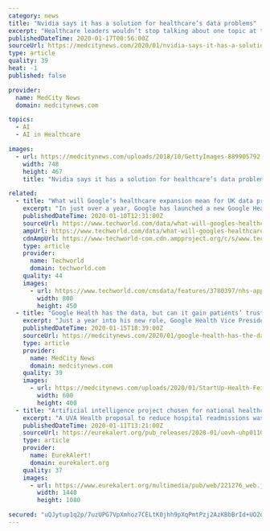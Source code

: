 ```yaml
---
category: news
title: "Nvidia says it has a solution for healthcare’s data problems"
excerpt: "Healthcare leaders wouldn’t stop talking about one topic at the JP Morgan Healthcare Conference: artificial intelligence. At Boston Consulting Group’s annual look-ahead for 2020, audience members rated digital, analytics and innovation as the top strategic priority for healthcare companies, even above pricing, access and M&A. But ..."
publishedDateTime: 2020-01-17T00:56:00Z
sourceUrl: https://medcitynews.com/2020/01/nvidia-says-it-has-a-solution-for-healthcares-data-problems/
type: article
quality: 39
heat: -1
published: false

provider:
  name: MedCity News
  domain: medcitynews.com

topics:
  - AI
  - AI in Healthcare

images:
  - url: https://medcitynews.com/uploads/2018/10/GettyImages-889905792.jpg
    width: 748
    height: 467
    title: "Nvidia says it has a solution for healthcare’s data problems"

related:
  - title: "What will Google’s healthcare expansion mean for UK data protection?"
    excerpt: "In just over a year, Google has launched a new Google Health subsidiary, which also absorbed the health unit of DeepMind – the UK-based artificial intelligence lab it acquired in 2014 – and splashed out £1.6 billion on wearable firm Fitbit, giving the search giant access to its trove of data collected from 28 million active users."
    publishedDateTime: 2020-01-10T12:31:00Z
    sourceUrl: https://www.techworld.com/data/what-will-googles-healthcare-expansion-mean-for-uk-data-protection-3780397/
    ampUrl: https://www.techworld.com/data/what-will-googles-healthcare-expansion-mean-for-uk-data-protection-3780397/?amp
    cdnAmpUrl: https://www-techworld-com.cdn.ampproject.org/c/s/www.techworld.com/data/what-will-googles-healthcare-expansion-mean-for-uk-data-protection-3780397/?amp
    type: article
    provider:
      name: Techworld
      domain: techworld.com
    quality: 44
    images:
      - url: https://www.techworld.com/cmsdata/features/3780397/nhs-app_thumb800.jpg
        width: 800
        height: 450
  - title: "Google Health has the data, but can it gain patients’ trust?"
    excerpt: "Just a year into his new role, Google Health Vice President Dr. David Feinberg has a lot on his plate. The former Geisinger Health CEO must manage the tech giant’s multitude of health projects, from imaging work using Google’s DeepMind AI, to prioritizing accurate medical information over quackery in search results, to providing cloud ..."
    publishedDateTime: 2020-01-15T18:39:00Z
    sourceUrl: https://medcitynews.com/2020/01/google-health-has-the-data-but-can-it-gain-patients-trust/
    type: article
    provider:
      name: MedCity News
      domain: medcitynews.com
    quality: 39
    images:
      - url: https://medcitynews.com/uploads/2020/01/StartUp-Health-Feinberg-600x400.jpg
        width: 600
        height: 400
  - title: "Artificial intelligence project chosen for national healthcare competition - with $1 million on the line"
    excerpt: "A UVA Health proposal to reduce hospital readmissions was among 25 submissions chosen - from more than 300 applications - for a national competition seeking ideas on how artificial intelligence can improve healthcare. The UVA Health data science team will compete alongside proposals from organizations that include IBM and Mayo Clinic in the ..."
    publishedDateTime: 2020-01-11T13:21:00Z
    sourceUrl: https://eurekalert.org/pub_releases/2020-01/uovh-uhp011020.php
    type: article
    provider:
      name: EurekAlert!
      domain: eurekalert.org
    quality: 37
    images:
      - url: https://www.eurekalert.org/multimedia/pub/web/221276_web.jpg
        width: 1440
        height: 1080

secured: "uQJytup1q2p/7uzUPG7VpXmhoz7CELtK0jhh9pXqPmtPzj2AzKBbBrId+UO2dIBcErmGVuIGFEKks2ggMsXfUYFuruoDwgoOgAxJzP83XGILhnzI1zsQ5Pf9NbDkFMPzhvOF9zhOxbLsq7zoGtqaZsGRg4WzU+FdISmel1K65r6kcOnrrqW3zk0pHYkmbKnC30pLmBpVcdC1zHYEfpvxU3Pch9VXy9jyoN+U4P73qptFTFWMO5oR7kD3EIgRlKhr3io7iokx4alJaGJvjFxuwRkiJ8HvRrVqdzsrRWHy03Q=;u8uKYpe6ROg/KoMqfcyZdg=="
---
```


